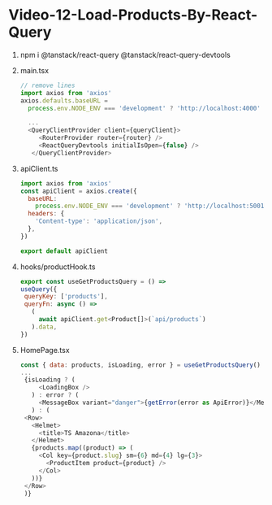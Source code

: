 # Video-12-Load-Products-By-React-Query

1. npm i @tanstack/react-query @tanstack/react-query-devtools
2. main.tsx

   ```js
   // remove lines
   import axios from 'axios'
   axios.defaults.baseURL =
     process.env.NODE_ENV === 'development' ? 'http://localhost:4000' : '/'

     ...
     <QueryClientProvider client={queryClient}>
        <RouterProvider router={router} />
        <ReactQueryDevtools initialIsOpen={false} />
      </QueryClientProvider>

   ```

3. apiClient.ts

   ```js
   import axios from 'axios'
   const apiClient = axios.create({
     baseURL:
       process.env.NODE_ENV === 'development' ? 'http://localhost:5001' : '/',
     headers: {
       'Content-type': 'application/json',
     },
   })

   export default apiClient
   ```

4. hooks/productHook.ts

   ```js
   export const useGetProductsQuery = () =>
   useQuery({
    queryKey: ['products'],
    queryFn: async () =>
      (
        await apiClient.get<Product[]>(`api/products`)
      ).data,
   })
   ```

5. HomePage.tsx

   ```js
   const { data: products, isLoading, error } = useGetProductsQuery()
   ...
    {isLoading ? (
        <LoadingBox />
      ) : error ? (
        <MessageBox variant="danger">{getError(error as ApiError)}</MessageBox>
      ) : (
    <Row>
      <Helmet>
        <title>TS Amazona</title>
      </Helmet>
      {products.map((product) => (
        <Col key={product.slug} sm={6} md={4} lg={3}>
          <ProductItem product={product} />
        </Col>
      ))}
    </Row>
    )}

   ```
